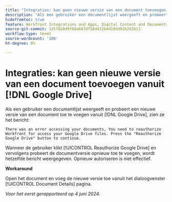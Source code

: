 ```yaml
---
title: "Integraties: kan geen nieuwe versie van een document toevoegen vanuit [!DNL Google Drive]"
description: "Als een gebruiker een documentlijst weergeeft en probeert een nieuwe versie van een document toe te voegen vanuit [!DNL Google Drive]Ze zien een bericht. Er is een oplossing beschikbaar."
hidefromtoc: true
feature: Workfront Integrations and Apps, Digital Content and Documents
source-git-commit: 1d1f820d9f68a687df58d432b4d18dd91b2d2b13
workflow-type: tm+mt
source-wordcount: '106'
ht-degree: 0%

---
```



# Integraties: kan geen nieuwe versie van een document toevoegen vanuit [!DNL Google Drive]

Als een gebruiker een documentlijst weergeeft en probeert een nieuwe versie van een document toe te voegen vanuit [!DNL Google Drive], zien ze het bericht:

`There was an error accessing your documents, You need to reauthorize Workfront for access your Google Drive files. Press the "Reauthorize Google Drive" button to continue.`

Wanneer de gebruiker klikt [!UICONTROL Reauthorize Google Drive] en vervolgens probeert de documentversie opnieuw toe te voegen, wordt hetzelfde bericht weergegeven. Opnieuw autoriseren is niet effectief.

**Workaround**

Open het document en voeg de nieuwe versie toe vanuit het dialoogvenster [!UICONTROL Document Details] pagina.

_Voor het eerst gerapporteerd op 4 juni 2024._

